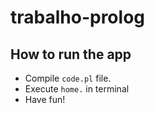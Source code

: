 # trabalho-prolog

## How to run the app

- Compile `code.pl` file.
- Execute `home.` in terminal
- Have fun!
